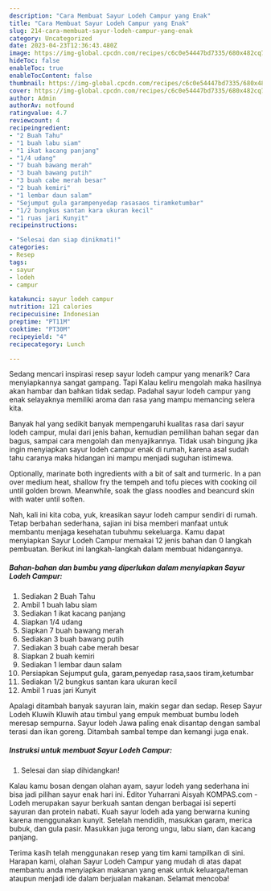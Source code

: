 ```yaml
---
description: "Cara Membuat Sayur Lodeh Campur yang Enak"
title: "Cara Membuat Sayur Lodeh Campur yang Enak"
slug: 214-cara-membuat-sayur-lodeh-campur-yang-enak
category: Uncategorized
date: 2023-04-23T12:36:43.480Z
image: https://img-global.cpcdn.com/recipes/c6c0e54447bd7335/680x482cq70/sayur-lodeh-campur-foto-resep-utama.jpg
hideToc: false
enableToc: true
enableTocContent: false
thumbnail: https://img-global.cpcdn.com/recipes/c6c0e54447bd7335/680x482cq70/sayur-lodeh-campur-foto-resep-utama.jpg
cover: https://img-global.cpcdn.com/recipes/c6c0e54447bd7335/680x482cq70/sayur-lodeh-campur-foto-resep-utama.jpg
author: Admin
authorAv: notfound
ratingvalue: 4.7
reviewcount: 4
recipeingredient:
- "2 Buah Tahu"
- "1 buah labu siam"
- "1 ikat kacang panjang"
- "1/4 udang"
- "7 buah bawang merah"
- "3 buah bawang putih"
- "3 buah cabe merah besar"
- "2 buah kemiri"
- "1 lembar daun salam"
- "Sejumput gula garampenyedap rasasaos tiramketumbar"
- "1/2 bungkus santan kara ukuran kecil"
- "1 ruas jari Kunyit"
recipeinstructions:

- "Selesai dan siap dinikmati!"
categories:
- Resep
tags:
- sayur
- lodeh
- campur

katakunci: sayur lodeh campur 
nutrition: 121 calories
recipecuisine: Indonesian
preptime: "PT11M"
cooktime: "PT30M"
recipeyield: "4"
recipecategory: Lunch

---
```



Sedang mencari inspirasi resep sayur lodeh campur yang menarik? Cara menyiapkannya sangat gampang. Tapi Kalau keliru mengolah maka hasilnya akan hambar dan bahkan tidak sedap. Padahal sayur lodeh campur yang enak selayaknya memiliki aroma dan rasa yang mampu memancing selera kita.


Banyak hal yang sedikit banyak mempengaruhi kualitas rasa dari sayur lodeh campur, mulai dari jenis bahan, kemudian pemilihan bahan segar dan bagus, sampai cara mengolah dan menyajikannya. Tidak usah bingung jika ingin menyiapkan sayur lodeh campur enak di rumah, karena asal sudah tahu caranya maka hidangan ini mampu menjadi suguhan istimewa.

Optionally, marinate both ingredients with a bit of salt and turmeric. In a pan over medium heat, shallow fry the tempeh and tofu pieces with cooking oil until golden brown. Meanwhile, soak the glass noodles and beancurd skin with water until soften.


Nah, kali ini kita coba, yuk, kreasikan sayur lodeh campur sendiri di rumah. Tetap berbahan sederhana, sajian ini bisa memberi manfaat untuk membantu menjaga kesehatan tubuhmu sekeluarga. Kamu dapat menyiapkan Sayur Lodeh Campur memakai 12 jenis bahan dan 0 langkah pembuatan. Berikut ini langkah-langkah dalam membuat hidangannya.

<!--inarticleads1-->

##### Bahan-bahan dan bumbu yang diperlukan dalam menyiapkan Sayur Lodeh Campur:

1. Sediakan 2 Buah Tahu
1. Ambil 1 buah labu siam
1. Sediakan 1 ikat kacang panjang
1. Siapkan 1/4 udang
1. Siapkan 7 buah bawang merah
1. Sediakan 3 buah bawang putih
1. Sediakan 3 buah cabe merah besar
1. Siapkan 2 buah kemiri
1. Sediakan 1 lembar daun salam
1. Persiapkan Sejumput gula, garam,penyedap rasa,saos tiram,ketumbar
1. Sediakan 1/2 bungkus santan kara ukuran kecil
1. Ambil 1 ruas jari Kunyit


Apalagi ditambah banyak sayuran lain, makin segar dan sedap. Resep Sayur Lodeh Kluwih Kluwih atau timbul yang empuk membuat bumbu lodeh meresap sempurna. Sayur lodeh Jawa paling enak disantap dengan sambal terasi dan ikan goreng. Ditambah sambal tempe dan kemangi juga enak. 

<!--inarticleads2-->

##### Instruksi untuk membuat Sayur Lodeh Campur:


1. Selesai dan siap dihidangkan!

Kalau kamu bosan dengan olahan ayam, sayur lodeh yang sederhana ini bisa jadi pilihan sayur enak hari ini. Editor Yuharrani Aisyah KOMPAS.com - Lodeh merupakan sayur berkuah santan dengan berbagai isi seperti sayuran dan protein nabati. Kuah sayur lodeh ada yang berwarna kuning karena menggunakan kunyit. Setelah mendidih, masukkan garam, merica bubuk, dan gula pasir. Masukkan juga terong ungu, labu siam, dan kacang panjang. 

Terima kasih telah menggunakan resep yang tim kami tampilkan di sini. Harapan kami, olahan Sayur Lodeh Campur yang mudah di atas dapat membantu anda menyiapkan makanan yang enak untuk keluarga/teman ataupun menjadi ide dalam berjualan makanan. Selamat mencoba!

